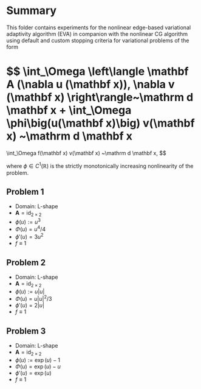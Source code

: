 # Summary

This folder contains experiments for the
nonlinear edge-based variational adaptivity algorithm (EVA)
in companion with the nonlinear CG algorithm using
default and custom stopping criteria for
variational problems of the form

$$
\int_\Omega
\left\langle
    \mathbf A (\nabla u (\mathbf x)),
    \nabla v (\mathbf x)
\right\rangle~\mathrm d \mathbf x
+
\int_\Omega
\phi\big(u(\mathbf x)\big) v(\mathbf x)
~\mathrm d \mathbf x
=
\int_\Omega
f(\mathbf x) v(\mathbf x)
~\mathrm d \mathbf x,
$$

where $\phi \in C^1(\mathbb R)$ is the
strictly monotonically increasing
nonlinearity of the problem.

## Problem 1
- Domain: L-shape
- $\mathbf A = \mathrm{id}_{2\times 2}$
- $\phi(u) := u^3$
- $\Phi(u) = u^4 / 4$
- $\phi'(u) = 3 u^2$
- $f \equiv 1$

## Problem 2
- Domain: L-shape
- $\mathbf A = \mathrm{id}_{2\times 2}$
- $\phi(u) := u |u|$
- $\Phi(u) = u |u|^2 / 3$
- $\phi'(u) = 2 |u|$
- $f \equiv 1$

## Problem 3
- Domain: L-shape
- $\mathbf A = \mathrm{id}_{2\times 2}$
- $\phi(u) := \exp (u) - 1$
- $\Phi(u) = \exp(u) - u$
- $\phi'(u) = \exp (u)$
- $f \equiv 1$